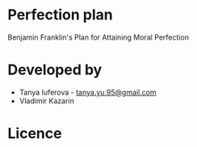 # Perfection plan
Benjamin Franklin's Plan for Attaining Moral Perfection

# Developed by

- Tanya Iuferova - tanya.yu.95@gmail.com
- Vladimir Kazarin

# Licence
```sh 
``` 